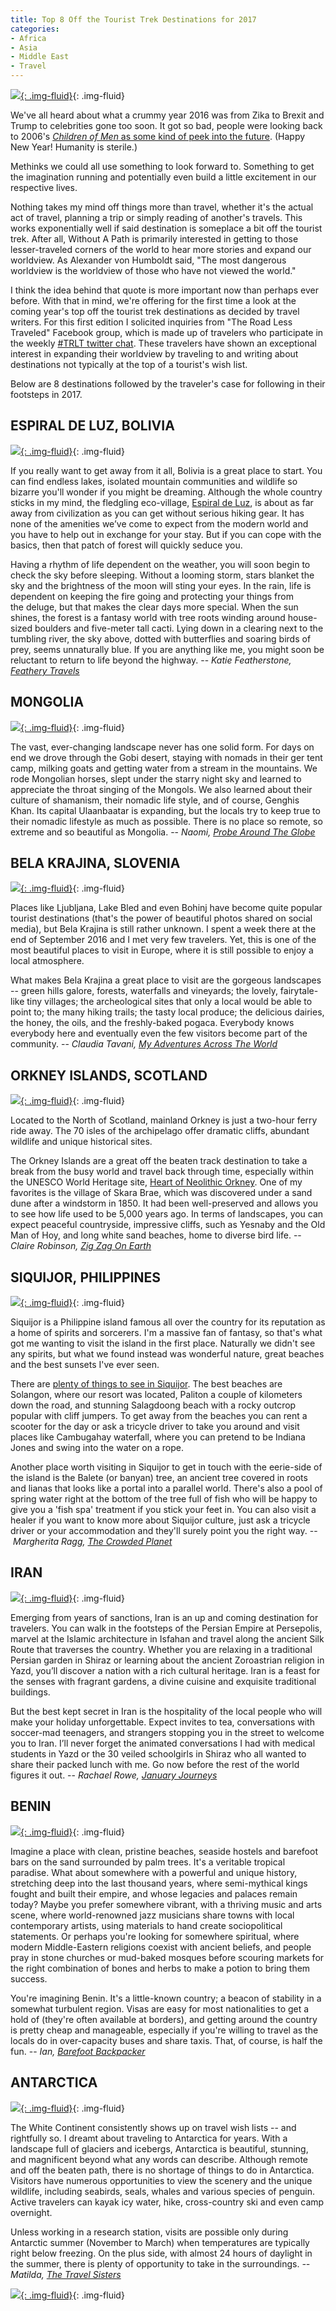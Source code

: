 ```yaml
---
title: Top 8 Off the Tourist Trek Destinations for 2017
categories:
- Africa
- Asia
- Middle East
- Travel
---
```


[![](https://withoutapath.com/wp-content/uploads/2017/01/Top-8-Off-the-Tourist-Trek-Destinations-for-2017-Without-A-Path.jpg){: .img-fluid}](https://withoutapath.com/wp-content/uploads/2017/01/Top-8-Off-the-Tourist-Trek-Destinations-for-2017-Without-A-Path.jpg){: .img-fluid}

We've all heard about what a crummy year 2016 was from Zika to Brexit and Trump to celebrities gone too soon. It got so bad, people were looking back to 2006's [_Children of Men_ as some kind of peek into the future](http://www.vulture.com/2016/12/children-of-men-alfonso-cuaron-c-v-r.html). (Happy New Year! Humanity is sterile.)

Methinks we could all use something to look forward to. Something to get the imagination running and potentially even build a little excitement in our respective lives.

Nothing takes my mind off things more than travel, whether it's the actual act of travel, planning a trip or simply reading of another's travels. This works exponentially well if said destination is someplace a bit off the tourist trek. After all, Without A Path is primarily interested in getting to those lesser-traveled corners of the world to hear more stories and expand our worldview. As Alexander von Humboldt said, "The most dangerous worldview is the worldview of those who have not viewed the world."

I think the idea behind that quote is more important now than perhaps ever before. With that in mind, we're offering for the first time a look at the coming year's top off the tourist trek destinations as decided by travel writers. For this first edition I solicited inquiries from "The Road Less Traveled" Facebook group, which is made up of travelers who participate in the weekly [#TRLT twitter chat](http://www.thetravelcamel.com/trlt/). These travelers have shown an exceptional interest in expanding their worldview by traveling to and writing about destinations not typically at the top of a tourist's wish list.

Below are 8 destinations followed by the traveler's case for following in their footsteps in 2017.<!-- more -->

## ESPIRAL DE LUZ, BOLIVIA

[![](https://withoutapath.com/wp-content/uploads/2016/12/Bolivia.jpg){: .img-fluid}](https://withoutapath.com/wp-content/uploads/2016/12/Bolivia.jpg){: .img-fluid}

If you really want to get away from it all, Bolivia is a great place to start. You can find endless lakes, isolated mountain communities and wildlife so bizarre you'll wonder if you might be dreaming. Although the whole country sticks in my mind, the fledgling eco-village, [Espiral de Luz](http://sites.ecovillage.org/en/ecoaldea-espiral-de-luz), is about as far away from civilization as you can get without serious hiking gear. It has none of the amenities we’ve come to expect from the modern world and you have to help out in exchange for your stay. But if you can cope with the basics, then that patch of forest will quickly seduce you.

Having a rhythm of life dependent on the weather, you will soon begin to check the sky before sleeping. Without a looming storm, stars blanket the sky and the brightness of the moon will sting your eyes. In the rain, life is dependent on keeping the fire going and protecting your things from the deluge, but that makes the clear days more special. When the sun shines, the forest is a fantasy world with tree roots winding around house-sized boulders and five-meter tall cacti. Lying down in a clearing next to the tumbling river, the sky above, dotted with butterflies and soaring birds of prey, seems unnaturally blue. If you are anything like me, you might soon be reluctant to return to life beyond the highway. -- _Katie Featherstone, [Feathery Travels](https://www.featherytravels.com/)_

## MONGOLIA

[![](https://withoutapath.com/wp-content/uploads/2016/12/Mongolia-Ger-Camp.jpg){: .img-fluid}](https://withoutapath.com/wp-content/uploads/2016/12/Mongolia-Ger-Camp.jpg){: .img-fluid}

The vast, ever-changing landscape never has one solid form. For days on end we drove through the Gobi desert, staying with nomads in their ger tent camp, milking goats and getting water from a stream in the mountains. We rode Mongolian horses, slept under the starry night sky and learned to appreciate the throat singing of the Mongols. We also learned about their culture of shamanism, their nomadic life style, and of course, Genghis Khan. Its capital Ulaanbaatar is expanding, but the locals try to keep true to their nomadic lifestyle as much as possible. There is no place so remote, so extreme and so beautiful as Mongolia. -- _Naomi, [Probe Around The Globe](http://probearoundtheglobe.com)_

## BELA KRAJINA, SLOVENIA

[![](https://withoutapath.com/wp-content/uploads/2016/12/Bela-Krajin-Slovenia.jpg){: .img-fluid}](https://withoutapath.com/wp-content/uploads/2016/12/Bela-Krajin-Slovenia.jpg){: .img-fluid}

Places like Ljubljana, Lake Bled and even Bohinj have become quite popular tourist destinations (that's the power of beautiful photos shared on social media), but Bela Krajina is still rather unknown. I spent a week there at the end of September 2016 and I met very few travelers. Yet, this is one of the most beautiful places to visit in Europe, where it is still possible to enjoy a local atmosphere.

What makes Bela Krajina a great place to visit are the gorgeous landscapes -- green hills galore, forests, waterfalls and vineyards; the lovely, fairytale-like tiny villages; the archeological sites that only a local would be able to point to; the many hiking trails; the tasty local produce; the delicious dairies, the honey, the oils, and the freshly-baked pogaca. Everybody knows everybody here and eventually even the few visitors become part of the community. -- _Claudia Tavani, [My Adventures Across The World](http://www.myadventuresacrosstheworld.com/things-to-do-in-slovenia/)_

## ORKNEY ISLANDS, SCOTLAND

[![](https://withoutapath.com/wp-content/uploads/2016/12/Orkney-Islands-Scotland.jpg){: .img-fluid}](https://withoutapath.com/wp-content/uploads/2016/12/Orkney-Islands-Scotland.jpg){: .img-fluid}

Located to the North of Scotland, mainland Orkney is just a two-hour ferry ride away. The 70 isles of the archipelago offer dramatic cliffs, abundant wildlife and unique historical sites.

The Orkney Islands are a great off the beaten track destination to take a break from the busy world and travel back through time, especially within the UNESCO World Heritage site, [Heart of Neolithic Orkney](http://whc.unesco.org/en/list/514). One of my favorites is the village of Skara Brae, which was discovered under a sand dune after a windstorm in 1850. It had been well-preserved and allows you to see how life used to be 5,000 years ago. In terms of landscapes, you can expect peaceful countryside, impressive cliffs, such as Yesnaby and the Old Man of Hoy, and long white sand beaches, home to diverse bird life. -- _Claire Robinson, [Zig Zag On Earth](https://www.zigzagonearth.com/things-to-do-in-orkney-scotland/)_

## SIQUIJOR, PHILIPPINES

[![](https://withoutapath.com/wp-content/uploads/2016/12/Philippines-Siquijor-hammock.jpg){: .img-fluid}](https://withoutapath.com/wp-content/uploads/2016/12/Philippines-Siquijor-hammock.jpg){: .img-fluid}

Siquijor is a Philippine island famous all over the country for its reputation as a home of spirits and sorcerers. I'm a massive fan of fantasy, so that's what got me wanting to visit the island in the first place. Naturally we didn't see any spirits, but what we found instead was wonderful nature, great beaches and the best sunsets I've ever seen.

There are [plenty of things to see in Siquijor](http://www.thecrowdedplanet.com/siquijor-tourist-spots/). The best beaches are Solangon, where our resort was located, Paliton a couple of kilometers down the road, and stunning Salagdoong beach with a rocky outcrop popular with cliff jumpers. To get away from the beaches you can rent a scooter for the day or ask a tricycle driver to take you around and visit places like Cambugahay waterfall, where you can pretend to be Indiana Jones and swing into the water on a rope.

Another place worth visiting in Siquijor to get in touch with the eerie-side of the island is the Balete (or banyan) tree, an ancient tree covered in roots and lianas that looks like a portal into a parallel world. There's also a pool of spring water right at the bottom of the tree full of fish who will be happy to give you a 'fish spa' treatment if you stick your feet in. You can also visit a healer if you want to know more about Siquijor culture, just ask a tricycle driver or your accommodation and they'll surely point you the right way. -- _Margherita Ragg, [The Crowded Planet](http://www.thecrowdedplanet.com/)_

## IRAN

[![](https://withoutapath.com/wp-content/uploads/2017/01/winter-prayer-room-nasir-molk-mosque-shiraz.jpg){: .img-fluid}](https://withoutapath.com/wp-content/uploads/2017/01/winter-prayer-room-nasir-molk-mosque-shiraz.jpg){: .img-fluid}

Emerging from years of sanctions, Iran is an up and coming destination for travelers. You can walk in the footsteps of the Persian Empire at Persepolis, marvel at the Islamic architecture in Isfahan and travel along the ancient Silk Route that traverses the country. Whether you are relaxing in a traditional Persian garden in Shiraz or learning about the ancient Zoroastrian religion in Yazd, you’ll discover a nation with a rich cultural heritage. Iran is a feast for the senses with fragrant gardens, a divine cuisine and exquisite traditional buildings.

But the best kept secret in Iran is the hospitality of the local people who will make your holiday unforgettable. Expect invites to tea, conversations with soccer-mad teenagers, and strangers stopping you in the street to welcome you to Iran. I’ll never forget the animated conversations I had with medical students in Yazd or the 30 veiled schoolgirls in Shiraz who all wanted to share their packed lunch with me. Go now before the rest of the world figures it out. -- _Rachael Rowe, [January Journeys](https://januaryjourneys.com/)_

## BENIN

[![](https://withoutapath.com/wp-content/uploads/2017/01/Benin.jpg){: .img-fluid}](https://withoutapath.com/wp-content/uploads/2017/01/Benin.jpg){: .img-fluid}

Imagine a place with clean, pristine beaches, seaside hostels and barefoot bars on the sand surrounded by palm trees. It's a veritable tropical paradise. What about somewhere with a powerful and unique history, stretching deep into the last thousand years, where semi-mythical kings fought and built their empire, and whose legacies and palaces remain today? Maybe you prefer somewhere vibrant, with a thriving music and arts scene, where world-renowned jazz musicians share towns with local contemporary artists, using materials to hand create sociopolitical statements. Or perhaps you're looking for somewhere spiritual, where modern Middle-Eastern religions coexist with ancient beliefs, and people pray in stone churches or mud-baked mosques before scouring markets for the right combination of bones and herbs to make a potion to bring them success.

You're imagining Benin. It's a little-known country; a beacon of stability in a somewhat turbulent region. Visas are easy for most nationalities to get a hold of (they're often available at borders), and getting around the country is pretty cheap and manageable, especially if you're willing to travel as the locals do in over-capacity buses and share taxis. That, of course, is half the fun. -- _Ian, [Barefoot Backpacker](http://barefoot-backpacker.com/)_

## ANTARCTICA

[![](https://withoutapath.com/wp-content/uploads/2017/01/Antarctica-Travel.jpg){: .img-fluid}](https://withoutapath.com/wp-content/uploads/2017/01/Antarctica-Travel.jpg){: .img-fluid}

The White Continent consistently shows up on travel wish lists -- and rightfully so. I dreamt about traveling to Antarctica for years. With a landscape full of glaciers and icebergs, Antarctica is beautiful, stunning, and magnificent beyond what any words can describe. Although remote and off the beaten path, there is no shortage of things to do in Antarctica. Visitors have numerous opportunities to view the scenery and the unique wildlife, including seabirds, seals, whales and various species of penguin. Active travelers can kayak icy water, hike, cross-country ski and even camp overnight.

Unless working in a research station, visits are possible only during Antarctic summer (November to March) when temperatures are typically right below freezing. On the plus side, with almost 24 hours of daylight in the summer, there is plenty of opportunity to take in the surroundings. _-- Matilda, [The Travel Sisters](http://thetravelsisters.com/things-to-do-in-antarctica/)_

[![](https://withoutapath.com/wp-content/uploads/2017/01/Top-8-Off-the-Tourist-Trek-Destinations-for-2017.jpg){: .img-fluid}](https://withoutapath.com/wp-content/uploads/2017/01/Top-8-Off-the-Tourist-Trek-Destinations-for-2017.jpg){: .img-fluid}
